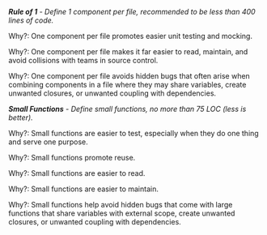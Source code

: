 _**Rule of 1** - Define 1 component per file, recommended to be less than 400 lines of code._

Why?: One component per file promotes easier unit testing and mocking.

Why?: One component per file makes it far easier to read, maintain, and avoid collisions with teams in source control.

Why?: One component per file avoids hidden bugs that often arise when combining components in a file where they may 
share variables, create unwanted closures, or unwanted coupling with dependencies.


_**Small Functions** - Define small functions, no more than 75 LOC (less is better)._

Why?: Small functions are easier to test, especially when they do one thing and serve one purpose.

Why?: Small functions promote reuse.

Why?: Small functions are easier to read.

Why?: Small functions are easier to maintain.

Why?: Small functions help avoid hidden bugs that come with large functions that share variables with external scope, 
create unwanted closures, or unwanted coupling with dependencies.